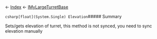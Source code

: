 ← [Index](Api-Index) ← [IMyLargeTurretBase](Sandbox.ModAPI.Ingame.IMyLargeTurretBase)

```csharp[float](System.Single) Elevation```##### Summary

Sets/gets elevation of turret, this method is not synced, you need to sync elevation manually

